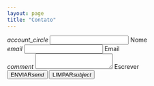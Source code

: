 ```yaml
---
layout: page
title: "Contato"
---
```


<form action="https://docs.google.com/forms/d/e/1FAIpQLSdlqWBRTnC3eGgPKVBQ01h5BqIC1dGHNRPTLWUlz-7BFjXptw/formResponse" method="post">
    <div class="input-field col s12">
        <i class="material-icons prefix">account_circle</i>
        <input id="icon_prefix" type="text" class="validate" name="entry.460529804" required>
        <label for="icon_prefix">Nome</label>
    </div>
    <div class="input-field col s12">
        <i class="material-icons prefix">email</i>
        <input id="icon_prefix" type="text" class="validate" name="entry.836022871" required>
        <label for="icon_prefix">Email</label>
    </div>
    <div class="input-field col s12">
        <i class="material-icons prefix">comment</i>
        <textarea id="textarea1" class="materialize-textarea" name="entry.1651581134" required></textarea>
        <label for="textarea1">Escrever</label>
    </div>
    <div class="row center">
        <button class="btn waves-effect waves-light" type="submit" name="submit">ENVIAR<i class="material-icons right">send</i></button>
        <button class="btn waves-effect waves-light" type="reset" name="reset">LIMPAR<i class="material-icons right">subject</i></button>
    </div>
</form>

